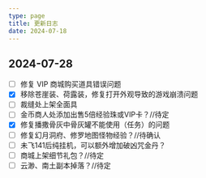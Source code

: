 ```yaml
---
type: page
title: 更新日志
date: 2024-07-18
---
```


## 2024-07-28

- [ ] 修复 VIP 商城购买道具错误问题
- [x] 移除苍崖装、荷露装，修复打开外观导致的游戏崩溃问题
- [ ] 裁缝处上架全面具
- [ ] 金币商人处添加出售5倍经验珠或VIP卡？//待定
- [x] 修复播撒骨灰中骨灰罐不能使用（任务）的问题
- [ ] 修复幻月洞府、修罗地图怪物经验？//待确认
- [ ] 未飞141后纯挂机，可以额外增加破凶咒金丹？
- [ ] 商城上架细节礼包？//待定
- [ ] 云渺、南土副本掉落？//待定
